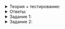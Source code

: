 <details>
<summary>Теория + тестирование:</summary>

# Указатели. Открываем доступ к памяти

В прошлом уроке вы узнали об устройстве памяти компьютера и о том, как в ней представляются объекты, с которыми работает ваша программа. Сегодня познакомитесь с указателями — средством языка, открывающим доступ к памяти компьютера.

Указатель — переменная, которая хранит адрес объекта в памяти программы. Это как лист бумаги с адресом. Зная адрес своего друга, вы можете его навестить. Точно так же можно обратиться к объекту при наличии указателя на него.

Указатели объявляются подобно обычным переменным, только с использованием символа «звёздочка»  `*`  после типа. Например, так выглядит указатель, способный хранить адрес объекта типа  `int`:

```cpp
int* p;

```

Переменная  `p`  может хранить адрес целого числа. Так как переменная-указатель  `p`  не инициализирована, использовать её для доступа к объекту нельзя. Объявление указателя выделяет память для хранения адреса, но не инициализирует эту область памяти.

Размер указателей равен размеру адреса на конкретной платформе и не зависит от размера самих объектов. Рассмотрим пример:

```cpp
#include <iostream>
#include <map>
#include <string>

struct Vector3D {
    double x;
    double y;
    double z;
};

int main() {
    using namespace std;

    map<string, string>* string_to_string;

    cout << "char*: size:"s << sizeof(char*) << endl;
    cout << "int*: size:"s << sizeof(int*) << endl;
    cout << "double*: size:"s << sizeof(double*) << endl;
    cout << "Vector3D*: size:"s << sizeof(Vector3D*) << endl;
    cout << "map<string, string>*: size:"s << sizeof(string_to_string) << endl;
}

```

Типичный размер и выравнивание указателя на 32-битной платформе равны четырём байтам, а на 64-разрядной — восьми. Вывод программы на 64-битной платформе:

```
char*: size:8
int*: size:8
double*: size:8
Vector3D*: size:8
map<string, string>*: size:8

```

Вывод программы на 32-битной платформе:

```
char*: size:4
int*: size:4
double*: size:4
Vector3D*: size:4
map<string, string>*: size:4

```

### Инициализация указателя и получение адреса объекта

Чтобы использовать указатель, нужно присвоить ему адрес существующего объекта. Для получения адреса есть специальная унарная операция —  `&`. Её называют операцией взятия адреса. Она применяется к объекту, адрес которого вы хотите получить, и возвращает адрес этого объекта:

```cpp
int value = 42;
int* value_ptr;  // Указатель value_ptr ещё не инициализирован 
value_ptr = &value;
// Теперь в value_ptr хранится адрес переменной value

```

Если присвоить указателю  `value_ptr`  результат выражения  `&value`, указатель будет содержать адрес ячейки памяти, где располагается переменная  `value`.

________________________________________________________________________________________________________________________________________________________________________________________________________________________________________________________________________________________________________________________________________________________________________________________________________________________________________________________________________________________________________________________________________________________________________

_Так можно представить в памяти переменную  `value`  и указатель  `value_ptr`. Адреса ячеек памяти приведены для примера._

Указателю можно присвоить только адрес объекта совместимого типа. Так, присвоить адрес переменной типа  `double`  указателю на тип  `int`  нельзя:

```cpp
int int_value = 42;
double double_value = 1.2345;

int* ptr;
// Следующая строка не скомпилируется,
// так как по адресу &double_value располагается объект типа double
ptr = &double_value; // error: cannot convert 'double*' to 'int*' in assignment

```

Объявление указателя лучше объединить с его инициализацией — так запись короче, и неинициализированных указателей в программе не будет:

```cpp
int value = 42;
int* value_ptr = &value;

```

Операцию взятия адреса можно применять не только к отдельным переменным, но и к полям структур и классов:

```cpp
#include <string>

using namespace std;

struct Point {
    double x;
    double y;
};

int main() {
    Point p;
    // y_ptr хранит адрес координаты Y точки p
    double* y_ptr = &p.y;
}

```

Указатель  `y_ptr`  имеет тип  `double*`  и ссылается на поле  `y`  точки  `p`:

________________________________________________________________________________________________________________________________________________________________________________________________________________________________________________________________________________________________________________________________________________________________________________________________________________________________________________________________________________________________________________________________________________________________________

В C++ ссылки — не объекты. Они вводят новое имя для доступа к уже существующему объекту. Поэтому оператор  `&`, применённый к ссылке, возвращает не указатель на ссылку, а указатель на сам объект:

```cpp
int main() {
    int answer = 42;
    int& answer_ref = answer;

    // answer_ptr хранит адрес переменной answer
    int* answer_ptr = &answer_ref;
}

```

И переменная  `answer`, и ссылка  `answer_ref`  относятся к одному и тому же объекту. Поэтому взятие адреса ссылки равнозначно взятию адреса объекта:

________________________________________________________________________________________________________________________________________________________________________________________________________________________________________________________________________________________________________________________________________________________________________________________________________________________________________________________________________________________________________________________________________________________________________

_Указатель  `answer_ptr`  хранит адрес переменной  `answer`. На  `answer`  также ссылается ссылка  `answer_ref`_

### Вывод указателя в поток

Операция  `<<`  может вывести в поток значение указателя.

```cpp
#include <iostream>
#include <string>

using namespace std;

int main() {
    int value = 42;
    int* value_ptr = &value;
    cout << "value_ptr: "s << value_ptr << endl;
}

```

Формат вывода адреса зависит от компилятора и платформы. Примеры:

-   Linux для архитектуры x64, компилятор GCC:

```
value_ptr: 0x7ffd6596006c

```

-   Windows для архитектуры x86, компилятор Microsoft Visual C++ 2019:

```
value_ptr: 00EFF930

```

### Нулевой указатель

Неинициализированный указатель содержит неопределённое значение. Использовать такой указатель для доступа к объекту нельзя, поведение программы будет неопределённым, как и значение указателя. Также нет смысла сравнивать этот указатель с другими — в общем случае отличить значение неинициализированного указателя от инициализированного невозможно.

Инициализируйте указатель при его объявлении: присвойте ему адрес существующего объекта совместимого типа или специальное значение  `nullptr`  — нулевой указатель.

Нулевой указатель хранит значение  `nullptr`. C++ гарантирует, что по адресу  `nullptr`  не будет размещаться ни один объект программы. Поэтому перед использованием указателя вы сможете определить, есть ли в нём адрес существующего объекта. Для этого сравните указатель со значением  `nullptr`:

```cpp
#include <cassert>
#include <iostream>

int main() {
    using namespace std;

    int* p = nullptr;

    //------
    // Пример кода, который может записать в p адрес существующего объекта
    // или оставить указатель равным nullptr
    int value = 0;
    cin >> value;
    if (value >= 0) {
        p = &value;
    }
    //------

    cout << "p: "s << p << endl;

    if (p != nullptr) {
        assert(p == &value);
        cout << "p is not nullptr"s << endl;
        // Можно использовать указатель p для доступа к объекту
    }

    // Аналогично условию p != nullptr
    if (p) {
        assert(p != nullptr);

        // Можно использовать указатель p для доступа к объекту
    }

    if (!p) {
        assert(p == nullptr);
        cout << "p is nullptr"s << endl;
        // Указатель p равен nullptr. Использовать его для доступа к объекту нельзя
    }
}

```

Как видно из примера, условие  `p != nullptr`  можно сократить до  `p`, а  `p == nullptr`  — до  `!p`. Так указатели конвертируются в  `bool`.

### Разыменование указателя

Чтобы получить доступ к объекту в C++, используют унарную операцию разыменования указателя. Она обозначается символом  `*`. Эта операция выполняет обратное действие. Если её применить к указателю, она вернёт ссылку на объект, адрес которого хранит указатель. Доступ к объекту посредством указателя ещё называют косвенным доступом. Рассмотрим, как указатели дают доступ к переменной:

```cpp
#include <cassert>

using namespace std;

int main() {
    int value = 1;

    // Указатель value_ptr1, ссылающийся на переменную value
    int* value_ptr1 = &value;
    // Указатель value_ptr2, копия указателя value_ptr1, также ссылается на переменную value
    int* value_ptr2 = value_ptr1;

    // Значения указателей на один и тот же объект будут равны
    assert(value_ptr1 == value_ptr2);

    // Значение объекта value, полученное напрямую и через указатель на него, будет одно и то же
    assert(*value_ptr1 == value && *value_ptr2 == value);

    // Изменение value видно через указатели на него
    value = 2;
    assert(*value_ptr1 == value && *value_ptr2 == value);

    // Изменяем значение value через указатель
    *value_ptr2 = 3;

    // Ожидаемо изменённое значение будет видно как при прямом доступе к объекту по его имени,
    // так и при косвенном обращении через указатель value_ptr1
    assert(*value_ptr1 == value && *value_ptr2 == value);
}

```

В программе создаются переменная  `value`  и указатели  `value_ptr1`  и  `value_ptr2`, ссылающиеся на неё. Доступ к значению  `value`  можно получить как напрямую по имени самой переменной, так и косвенно — разыменовать любой из указателей на неё.

________________________________________________________________________________________________________________________________________________________________________________________________________________________________________________________________________________________________________________________________________________________________________________________________________________________________________________________________________________________________________________________________________________________________________

_Значение  `value`  можно получить, разыменовав любой из указателей  `value_ptr1`  и  `value_ptr2`_

----------

Какое значение выведет следующая программа?

```cpp
#include <iostream>
#include <string>

using namespace std;

int main() {
    int x = 10;

    int* p1 = &x;
    int* p2 = &x;

    *p1 = 20;
    cout << *p2 << endl;
}

```

-   10
    
-   20
    
-   0
    
-   Адрес переменной  `x`
    
-   Нельзя сказать, значение не определено
    

Указатели  `p1`  и  `p2`  указывают на переменную  `x`. К её значению можно обратиться, используя любой из этих указателей.

Если у вас есть указатель на объект класса или структуры, можно обратиться к его полям и методам через операцию  `->`. Она автоматически разыменовывает указатель:

```cpp
#include <cassert>
#include <string>

int main() {
    using namespace std;

    string practicum = "Practicum"s;

    string* paracticum_ptr = &practicum;

    // Прежде чем обратиться к методу length, разыменуем указатель
    assert((*paracticum_ptr).length() == 9);

    // Также обращение к полям и методам структур и классов
    // доступно при помощи операции ->
    assert(paracticum_ptr->substr(2, 3) == "act"s);
}

```

Операцию разыменования  `*`  и операцию доступа к полям и методов  `->`  можно применять только к указателям, которые хранят адрес существующего объекта в памяти. Использовать их с неинициализированным или нулевым указателем нельзя — это приведёт к неопределённому поведению. Прежде чем применять указатель, который может потенциально иметь нулевое значение, сделайте проверку на равенство  `nullptr`:

```cpp
#include <cassert>
#include <iostream>

int main() {
    using namespace std;

    int* p = nullptr;

    //------
    int value = 0;
    cin >> value;
    if (value >= 0) {
        p = &value;
    }
    //------

    if (p != nullptr) {
        // Использовать p можно
        cout << *p << endl;
    }
}

```

В этом уроке вы познакомились с указателями — объектами, способными хранить адреса других объектов. Избегайте неинициализированных указателей. Они — источник трудноуловимых ошибок.

</details>

<details>
<summary>Ответы:</summary>

# Ответы на задания

----------

Какое значение выведет следующая программа?

```cpp
#include <iostream>
#include <string>

using namespace std;

int main() {
    int x = 10;

    int* p1 = &x;
    int* p2 = &x;

    *p1 = 20;
    cout << *p2 << endl;
}

```

-   **(-)**  10
    
-   **(+)**  20
    
-   **(-)**  0
    
-   **(-)**  Адрес переменной  `x`
    
-   **(-)**  Нельзя сказать, значение не определено

</details>

<details>
<summary>Задание 1:</summary>

## Задание 1

Напишите шаблонную функцию  `Swap`, принимающую два указателя одного и того же типа. Эта функция должна обменять значения объектов, адреса которых хранят переданные ей указатели.

### Ограничения

Не меняйте сигнатуру функции  `Swap`, данную в заготовке кода.

### Как будет тестироваться ваш код

Будет проверена работа функции  `Swap`. Ей будут передаваться указатели на объекты разных типов, допускающие присваивание и использование функции  `swap`  из стандартной библиотеки.

### Что отправлять на проверку

Разработайте тело функции  `Swap`, данной в заготовке кода.

### Пример

```cpp
int main() {
    using namespace std;

    {
        int x = 1;
        int y = 5;

        Swap(&x, &y);
        assert(x == 5);
        assert(y == 1);
    }

    {
        string one = "one"s;
        string two = "two"s;
        Swap(&one, &two);
        assert(one == "two"s);
        assert(two == "one"s);
    }

    {
        // Видимость структуры Point ограничена текущим блоком
        struct Point {
            int x, y;
        };

        Point p1{1, 2};
        Point p2{3, 4};

        Swap(&p1, &p2);
        assert(p1.x == 3 && p1.y == 4);
        assert(p2.x == 1 && p2.y == 2);
    }
    return 0;
}

```

### Подсказка

-   Обменяйте значения объектов с помощью стандартной функции  `std::swap`  из заголовочного файла  `<utility>`  либо вручную, используя временную переменную.
-   Для доступа к значениям объектов используйте операцию разыменования указателя.
-   Не пытайтесь обменять адреса, хранящиеся в указателях. Решить задачу это не поможет.

</details>

<details>
<summary>Задание 2:</summary>

## Задание 2

Напишите шаблонную функцию  `IsSameObject`, проверяющую, ссылаются ли переданные ей параметры-ссылки на один и тот же объект.

### Ограничения

Не меняйте сигнатуру функции  `IsSameObject`.

### Как будет тестироваться ваш код

Будет проверена работа функции  `IsSameObject`. Ей может быть передана пара любых объектов одного и того же типа.

Содержимое функции  `main`  будет проигнорировано.

### Что отправлять на проверку

Отправьте код функции  `IsSameObject`.

### Пример

```cpp
int main() {
    using namespace std;

    const int x = 1;
    const int y = 1;
    // x и y — разные объекты, хоть и имеющие одинаковое значение
    assert(!IsSameObject(x, y));
    // Оба аргумента — один и тот же объект
    assert(IsSameObject(x, x));

    const string name1 = "Harry"s;
    const string name1_copy = name1;
    const string name2 = "Ronald"s;
    auto name1_ptr = &name1;
    const string& name1_ref = name1;

    assert(!IsSameObject(name1, name2));  // Две строки с разными значениями — разные объекты
    assert(!IsSameObject(name1, name1_copy));  // Строка и её копия — разные объекты

    // Оба параметра ссылаются на одну и ту же строку
    assert(IsSameObject(name1, name1));
    assert(IsSameObject(name2, name2));
    assert(IsSameObject(name1_copy, name1_copy));

    // Разыменованный указатель на объект и сам объект — один и тот же объект
    assert(IsSameObject(*name1_ptr, name1));

    // Переменная и ссылка на неё относятся к одному и тому же объекту
    assert(IsSameObject(name1_ref, name1));

    // Ссылка на объект и разыменованный указатель на объект относятся к одному и тому же объекту
    assert(IsSameObject(name1_ref, *name1_ptr));
}

```

### Подсказка

-   Две ссылки относятся к одному и тому же объекту, только если адреса их объектов совпадают.
-   Узнать адрес объекта по ссылке можно операцией  `&`.
-   Напишите сигнатуру функции так, чтобы значения в неё всегда передавались по ссылке.

</details>
